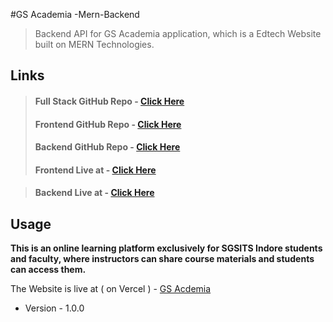 #GS Academia -Mern-Backend

> Backend API for GS Academia application, which is a Edtech Website built on MERN Technologies.



## Links

> #### Full Stack GitHub Repo - [Click Here](https://github.com/Samyaka13/GS-Acadmia)
>
> #### Frontend GitHub Repo - [Click Here](https://github.com/Samyaka13/GS-Acadmia-Frontend)
>
> #### Backend GitHub Repo - [Click Here](https://github.com/Samyaka13/GS-Acadmia-Backend)
>
> #### Frontend Live at - [Click Here](https://gs-acadmia-frontend.vercel.app/)

>
> #### Backend Live at - [Click Here](https://gs-acadmia-backend.onrender.com/)

## Usage

**This is an online learning platform exclusively for SGSITS Indore students and faculty, where instructors can share course materials and students can access them.** 



The Website is live at ( on Vercel ) - [GS Acdemia](https://gs-acadmia-backend.onrender.com/)

- Version - 1.0.0

